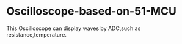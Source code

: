 # Oscilloscope-based-on-51-MCU
This Oscilloscope can display waves by ADC,such as resistance,temperature.

